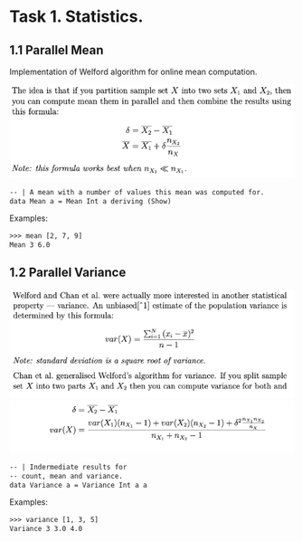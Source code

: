 # Task 1. Statistics.
## 1.1 Parallel Mean
Implementation of Welford algorithm for online mean computation.

![1](task_1.png)

```
-- | A mean with a number of values this mean was computed for.
data Mean a = Mean Int a deriving (Show)
```
Examples:

```
>>> mean [2, 7, 9]
Mean 3 6.0
```

## 1.2 Parallel Variance

![2](task_1-2.png) \
![3](task_1-3.png)

```
-- | Indermediate results for
-- count, mean and variance.
data Variance a = Variance Int a a
```
Examples:

```
>>> variance [1, 3, 5]
Variance 3 3.0 4.0
```